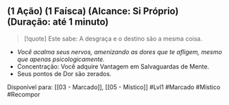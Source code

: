 ## (1 Ação) (1 Faísca) (Alcance: Si Próprio) (Duração: até 1 minuto)

> [!quote] Este sabe: A desgraça e o destino são a mesma coisa.

- *Você acalma seus nervos, amenizando as dores que te afligem, mesmo que apenas psicologicamente.*
- Concentração: Você adquire Vantagem em Salvaguardas de Mente.
- Seus pontos de Dor são zerados.

Disponível para: [[03 - Marcado]], [[05 - Místico]]
#Lvl1  #Marcado  #Místico #Recompor 